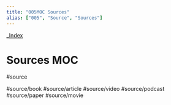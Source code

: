 ```yaml
---
title: "005MOC Sources"
alias: ["005", "Source", "Sources"]
---
```


[_Index](_index.md)
# Sources MOC

#source

 #source/book
#source/article
#source/video
#source/podcast
#source/paper
#source/movie
